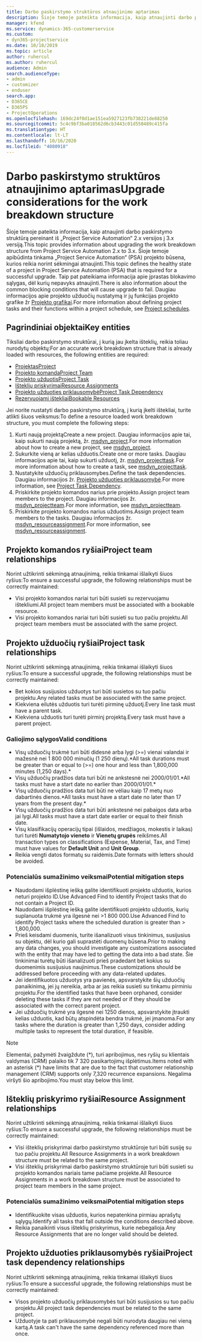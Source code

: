 ```yaml
---
title: Darbo paskirstymo struktūros atnaujinimo aptarimas
description: Šioje temoje pateikta informacija, kaip atnaujinti darbo paskirstymo struktūrą pereinant iš „Project Service Automation“ 2.x versijos į 3.x versiją.
manager: kfend
ms.service: dynamics-365-customerservice
ms.custom:
- dyn365-projectservice
ms.date: 10/18/2019
ms.topic: article
author: ruhercul
ms.author: ruhercul
audience: Admin
search.audienceType:
- admin
- customizer
- enduser
search.app:
- D365CE
- D365PS
- ProjectOperations
ms.openlocfilehash: 169dc24f0d1ae151ea5927123fb738221de88250
ms.sourcegitcommit: 5c4c9bf3ba018562d6cb3443c01d550489c415fa
ms.translationtype: HT
ms.contentlocale: lt-LT
ms.lasthandoff: 10/16/2020
ms.locfileid: "4080918"
---
```

# <a name="upgrade-considerations-for-the-work-breakdown-structure"></a><span data-ttu-id="c2439-103">Darbo paskirstymo struktūros atnaujinimo aptarimas</span><span class="sxs-lookup"><span data-stu-id="c2439-103">Upgrade considerations for the work breakdown structure</span></span>
<span data-ttu-id="c2439-104">Šioje temoje pateikta informacija, kaip atnaujinti darbo paskirstymo struktūrą pereinant iš „Project Service Automation“ 2.x versijos į 3.x versiją.</span><span class="sxs-lookup"><span data-stu-id="c2439-104">This topic provides information about upgrading the work breakdown structure from Project Service Automation 2.x to 3.x.</span></span> <span data-ttu-id="c2439-105">Šioje temoje apibūdinta tinkama „Project Service Automation“ (PSA) projekto būsena, kurios reikia norint sėkmingai atnaujinti.</span><span class="sxs-lookup"><span data-stu-id="c2439-105">This topic defines the healthy state of a project in Project Service Automation (PSA) that is required for a successful upgrade.</span></span> <span data-ttu-id="c2439-106">Taip pat pateikiama informacija apie įprastas blokavimo sąlygas, dėl kurių nepavyks atnaujinti.</span><span class="sxs-lookup"><span data-stu-id="c2439-106">There is also information about the common blocking conditions that will cause upgrade to fail.</span></span> <span data-ttu-id="c2439-107">Daugiau informacijos apie projekto užduočių nustatymą ir jų funkcijas projekto grafike žr [Projekto grafikai](project-creating.md).</span><span class="sxs-lookup"><span data-stu-id="c2439-107">For more information about defining project tasks and their functions within a project schedule, see [Project schedules](project-creating.md).</span></span>

## <a name="key-entities"></a><span data-ttu-id="c2439-108">Pagrindiniai objektai</span><span class="sxs-lookup"><span data-stu-id="c2439-108">Key entities</span></span>
<span data-ttu-id="c2439-109">Tiksliai darbo paskirstymo struktūrai, į kurią jau įkelta išteklių, reikia toliau nurodytų objektų:</span><span class="sxs-lookup"><span data-stu-id="c2439-109">For an accurate work breakdown structure that is already loaded with resources, the following entities are required:</span></span>

- [<span data-ttu-id="c2439-110">Projektas</span><span class="sxs-lookup"><span data-stu-id="c2439-110">Project</span></span>](https://docs.microsoft.com/dynamics365/customerengagement/on-premises/developer/entities/msdyn_project)
- [<span data-ttu-id="c2439-111">Projekto komanda</span><span class="sxs-lookup"><span data-stu-id="c2439-111">Project Team</span></span>](https://docs.microsoft.com/dynamics365/customerengagement/on-premises/developer/entities/msdyn_projectteam)
- [<span data-ttu-id="c2439-112">Projekto užduotis</span><span class="sxs-lookup"><span data-stu-id="c2439-112">Project Task</span></span>](https://docs.microsoft.com/dynamics365/customerengagement/on-premises/developer/entities/msdyn_projecttask)
- [<span data-ttu-id="c2439-113">Išteklių priskyrimai</span><span class="sxs-lookup"><span data-stu-id="c2439-113">Resource Assignments</span></span>](https://docs.microsoft.com/dynamics365/customerengagement/on-premises/developer/entities/msdyn_resourceassignment)
- [<span data-ttu-id="c2439-114">Projekto užduoties priklausomybė</span><span class="sxs-lookup"><span data-stu-id="c2439-114">Project Task Dependency</span></span>](https://docs.microsoft.com/dynamics365/customerengagement/on-premises/developer/entities/msdyn_projecttaskdependency)
- [<span data-ttu-id="c2439-115">Rezervuojami ištekliai</span><span class="sxs-lookup"><span data-stu-id="c2439-115">Bookable Resources</span></span>](https://docs.microsoft.com/dynamics365/customerengagement/on-premises/developer/entities/bookableresource)

<span data-ttu-id="c2439-116">Jei norite nustatyti darbo paskirstymo struktūrą, į kurią įkelti ištekliai, turite atlikti šiuos veiksmus:</span><span class="sxs-lookup"><span data-stu-id="c2439-116">To define a resource loaded work breakdown structure, you must complete the following steps:</span></span>

1. <span data-ttu-id="c2439-117">Kurti naują projektą</span><span class="sxs-lookup"><span data-stu-id="c2439-117">Create a new project.</span></span> <span data-ttu-id="c2439-118">Daugiau informacijos apie tai, kaip sukurti naują projektą, žr. [msdyn_project](https://docs.microsoft.com/dynamics365/customerengagement/on-premises/developer/entities/msdyn_project).</span><span class="sxs-lookup"><span data-stu-id="c2439-118">For more information about how to create a new project, see [msdyn_project](https://docs.microsoft.com/dynamics365/customerengagement/on-premises/developer/entities/msdyn_project).</span></span>
2. <span data-ttu-id="c2439-119">Sukurkite vieną ar kelias užduotis.</span><span class="sxs-lookup"><span data-stu-id="c2439-119">Create one or more tasks.</span></span> <span data-ttu-id="c2439-120">Daugiau informacijos apie tai, kaip sukurti užduotį, žr. [msdyn_projecttask](https://docs.microsoft.com/dynamics365/customerengagement/on-premises/developer/entities/msdyn_projecttask).</span><span class="sxs-lookup"><span data-stu-id="c2439-120">For more information about how to create a task, see [msdyn_projecttask](https://docs.microsoft.com/dynamics365/customerengagement/on-premises/developer/entities/msdyn_projecttask).</span></span>
3. <span data-ttu-id="c2439-121">Nustatykite užduočių priklausomybes.</span><span class="sxs-lookup"><span data-stu-id="c2439-121">Define the task dependencies.</span></span> <span data-ttu-id="c2439-122">Daugiau informacijos žr. [Projekto užduoties priklausomybė](https://docs.microsoft.com/dynamics365/customerengagement/on-premises/developer/entities/msdyn_projecttaskdependency).</span><span class="sxs-lookup"><span data-stu-id="c2439-122">For more information, see [Project Task Dependency](https://docs.microsoft.com/dynamics365/customerengagement/on-premises/developer/entities/msdyn_projecttaskdependency).</span></span>
4. <span data-ttu-id="c2439-123">Priskirkite projekto komandos narius prie projekto.</span><span class="sxs-lookup"><span data-stu-id="c2439-123">Assign project team members to the project.</span></span> <span data-ttu-id="c2439-124">Daugiau informacijos žr. [msdyn_projectteam](https://docs.microsoft.com/dynamics365/customerengagement/on-premises/developer/entities/msdyn_projectteam).</span><span class="sxs-lookup"><span data-stu-id="c2439-124">For more information, see [msdyn_projectteam](https://docs.microsoft.com/dynamics365/customerengagement/on-premises/developer/entities/msdyn_projectteam).</span></span>
5. <span data-ttu-id="c2439-125">Priskirkite projekto komandos narius užduotims.</span><span class="sxs-lookup"><span data-stu-id="c2439-125">Assign project team members to the tasks.</span></span> <span data-ttu-id="c2439-126">Daugiau informacijos žr. [msdyn_resourceassignment](https://docs.microsoft.com/dynamics365/customerengagement/on-premises/developer/entities/msdyn_resourceassignment).</span><span class="sxs-lookup"><span data-stu-id="c2439-126">For more information, see [msdyn_resourceassignment](https://docs.microsoft.com/dynamics365/customerengagement/on-premises/developer/entities/msdyn_resourceassignment).</span></span>

## <a name="project-team-relationships"></a><span data-ttu-id="c2439-127">Projekto komandos ryšiai</span><span class="sxs-lookup"><span data-stu-id="c2439-127">Project team relationships</span></span>

<span data-ttu-id="c2439-128">Norint užtikrinti sėkmingą atnaujinimą, reikia tinkamai išlaikyti šiuos ryšius:</span><span class="sxs-lookup"><span data-stu-id="c2439-128">To ensure a successful upgrade, the following relationships must be correctly maintained:</span></span>
- <span data-ttu-id="c2439-129">Visi projekto komandos nariai turi būti susieti su rezervuojamu ištekliumi.</span><span class="sxs-lookup"><span data-stu-id="c2439-129">All project team members must be associated with a bookable resource.</span></span>
- <span data-ttu-id="c2439-130">Visi projekto komandos nariai turi būti susieti su tuo pačiu projektu.</span><span class="sxs-lookup"><span data-stu-id="c2439-130">All project team members must be associated with the same project.</span></span> 

## <a name="project-task-relationships"></a><span data-ttu-id="c2439-131">Projekto užduočių ryšiai</span><span class="sxs-lookup"><span data-stu-id="c2439-131">Project task relationships</span></span>
<span data-ttu-id="c2439-132">Norint užtikrinti sėkmingą atnaujinimą, reikia tinkamai išlaikyti šiuos ryšius:</span><span class="sxs-lookup"><span data-stu-id="c2439-132">To ensure a successful upgrade, the following relationships must be correctly maintained:</span></span>

- <span data-ttu-id="c2439-133">Bet kokios susijusios užduotys turi būti susietos su tuo pačiu projektu.</span><span class="sxs-lookup"><span data-stu-id="c2439-133">Any related tasks must be associated with the same project.</span></span>
- <span data-ttu-id="c2439-134">Kiekviena eilutės užduotis turi turėti pirminę užduotį.</span><span class="sxs-lookup"><span data-stu-id="c2439-134">Every line task must have a parent task.</span></span>
- <span data-ttu-id="c2439-135">Kiekviena užduotis turi turėti pirminį projektą.</span><span class="sxs-lookup"><span data-stu-id="c2439-135">Every task must have a parent project.</span></span>

### <a name="valid-conditions"></a><span data-ttu-id="c2439-136">Galiojimo sąlygos</span><span class="sxs-lookup"><span data-stu-id="c2439-136">Valid conditions</span></span>

- <span data-ttu-id="c2439-137">Visų užduočių trukmė turi būti didesnė arba lygi (>=) vienai valandai ir mažesnė nei 1 800 000 minučių (1 250 dienų).\*</span><span class="sxs-lookup"><span data-stu-id="c2439-137">All task durations must be greater than or equal to (>=) one hour and less than 1,800,000 minutes (1,250 days).\*</span></span>
- <span data-ttu-id="c2439-138">Visų užduočių pradžios data turi būti ne ankstesnė nei 2000/01/01.\*</span><span class="sxs-lookup"><span data-stu-id="c2439-138">All tasks must have a start date no earlier than 2000/01/01.\*</span></span>
- <span data-ttu-id="c2439-139">Visų užduočių pradžios data turi būti ne vėliau kaip 17 metų nuo dabartinės dienos.\*</span><span class="sxs-lookup"><span data-stu-id="c2439-139">All tasks must have a start date no later than 17 years from the present day.\*</span></span>
- <span data-ttu-id="c2439-140">Visų užduočių pradžios data turi būti ankstesnė nei pabaigos data arba jai lygi.</span><span class="sxs-lookup"><span data-stu-id="c2439-140">All tasks must have a start date earlier or equal to their finish date.</span></span>
- <span data-ttu-id="c2439-141">Visų klasifikacijų operacijų tipai (išlaidos, medžiagos, mokestis ir laikas) turi turėti **Numatytojo vieneto** ir **Vienetų grupės** reikšmes.</span><span class="sxs-lookup"><span data-stu-id="c2439-141">All transaction types on classifications (Expense, Material, Tax, and Time) must have values for **Default Unit** and **Unit Group**.</span></span>
- <span data-ttu-id="c2439-142">Reikia vengti datos formatų su raidėmis.</span><span class="sxs-lookup"><span data-stu-id="c2439-142">Date formats with letters should be avoided.</span></span>

### <a name="potential-mitigation-steps"></a><span data-ttu-id="c2439-143">Potencialūs sumažinimo veiksmai</span><span class="sxs-lookup"><span data-stu-id="c2439-143">Potential mitigation steps</span></span>
- <span data-ttu-id="c2439-144">Naudodami išplėstinę iešką galite identifikuoti projekto užduotis, kurios neturi projekto ID.</span><span class="sxs-lookup"><span data-stu-id="c2439-144">Use Advanced Find to identify Project tasks that do not contain a Project ID.</span></span>
- <span data-ttu-id="c2439-145">Naudodami išplėstinę iešką galite identifikuoti projekto užduotis, kurių suplanuota trukmė yra ilgesnė nei >1 800 000.</span><span class="sxs-lookup"><span data-stu-id="c2439-145">Use Advanced Find to identify Project tasks where the scheduled duration is greater than > 1,800,000.</span></span>
- <span data-ttu-id="c2439-146">Prieš keisdami duomenis, turite išanalizuoti visus tinkinimus, susijusius su objektu, dėl kurio gali suprastėti duomenų būsena.</span><span class="sxs-lookup"><span data-stu-id="c2439-146">Prior to making any data changes, you should investigate any customizations associated with the entity that may have led to getting the data into a bad state.</span></span> <span data-ttu-id="c2439-147">Šie tinkinimai turėtų būti išanalizuoti prieš pradedant bet kokius su duomenimis susijusius naujinimus.</span><span class="sxs-lookup"><span data-stu-id="c2439-147">These customizations should be addressed before proceeding with any data-related updates.</span></span>
- <span data-ttu-id="c2439-148">Jei identifikuotos užduotys yra pavienės, apsvarstykite šių užduočių panaikinimą, jei jų nereikia, arba ar jas reikia susieti su tinkamu pirminiu projektu.</span><span class="sxs-lookup"><span data-stu-id="c2439-148">For the identified tasks that have been orphaned, consider deleting these tasks if they are not needed or if they should be associated with the correct parent project.</span></span>
- <span data-ttu-id="c2439-149">Jei užduočių trukmė yra ilgesnė nei 1250 dienos, apsvarstykite įtraukti kelias užduotis, kad būtų atspindėta bendra trukmė, jei įmanoma.</span><span class="sxs-lookup"><span data-stu-id="c2439-149">For any tasks where the duration is greater than 1,250 days, consider adding multiple tasks to represent the total duration, if feasible.</span></span>

> [!NOTE]
> <span data-ttu-id="c2439-150">Elementai, pažymėti žvaigždute (\*), turi apribojimus, nes ryšių su klientais valdymas (CRM) palaiko tik 7 320 pasikartojimų išplėtimus.</span><span class="sxs-lookup"><span data-stu-id="c2439-150">Items noted with an asterisk (\*) have limits that are due to the fact that customer relationship management (CRM) supports only 7,320 recurrence expansions.</span></span> <span data-ttu-id="c2439-151">Negalima viršyti šio apribojimo.</span><span class="sxs-lookup"><span data-stu-id="c2439-151">You must stay below this limit.</span></span>

## <a name="resource-assignment-relationships"></a><span data-ttu-id="c2439-152">Išteklių priskyrimo ryšiai</span><span class="sxs-lookup"><span data-stu-id="c2439-152">Resource Assignment relationships</span></span>
<span data-ttu-id="c2439-153">Norint užtikrinti sėkmingą atnaujinimą, reikia tinkamai išlaikyti šiuos ryšius:</span><span class="sxs-lookup"><span data-stu-id="c2439-153">To ensure a successful upgrade, the following relationships must be correctly maintained:</span></span>

- <span data-ttu-id="c2439-154">Visi išteklių priskyrimai darbo paskirstymo struktūroje turi būti susiję su tuo pačiu projektu.</span><span class="sxs-lookup"><span data-stu-id="c2439-154">All Resource Assignments in a work breakdown structure must be related to the same project.</span></span>
- <span data-ttu-id="c2439-155">Visi išteklių priskyrimai darbo paskirstymo struktūroje turi būti susieti su projekto komandos nariais tame pačiame projekte.</span><span class="sxs-lookup"><span data-stu-id="c2439-155">All Resource Assignments in a work breakdown structure must be associated to project team members in the same project.</span></span>

### <a name="potential-mitigation-steps"></a><span data-ttu-id="c2439-156">Potencialūs sumažinimo veiksmai</span><span class="sxs-lookup"><span data-stu-id="c2439-156">Potential mitigation steps</span></span>
- <span data-ttu-id="c2439-157">Identifikuokite visas užduotis, kurios nepatenkina pirmiau aprašytų sąlygų.</span><span class="sxs-lookup"><span data-stu-id="c2439-157">Identify all tasks that fall outside the conditions described above.</span></span>  
- <span data-ttu-id="c2439-158">Reikia panaikinti visus išteklių priskyrimus, kurie nebegalioja.</span><span class="sxs-lookup"><span data-stu-id="c2439-158">Any Resource Assignments that are no longer valid should be deleted.</span></span>

## <a name="project-task-dependency-relationships"></a><span data-ttu-id="c2439-159">Projekto užduoties priklausomybės ryšiai</span><span class="sxs-lookup"><span data-stu-id="c2439-159">Project task dependency relationships</span></span>
<span data-ttu-id="c2439-160">Norint užtikrinti sėkmingą atnaujinimą, reikia tinkamai išlaikyti šiuos ryšius:</span><span class="sxs-lookup"><span data-stu-id="c2439-160">To ensure a successful upgrade, the following relationships must be correctly maintained:</span></span>

- <span data-ttu-id="c2439-161">Visos projekto užduočių priklausomybės turi būti susijusios su tuo pačiu projektu.</span><span class="sxs-lookup"><span data-stu-id="c2439-161">All project task dependencies must be related to the same project.</span></span>
- <span data-ttu-id="c2439-162">Užduotyje ta pati priklausomybė negali būti nurodyta daugiau nei vieną kartą.</span><span class="sxs-lookup"><span data-stu-id="c2439-162">A task can't have the same dependency referenced more than once.</span></span>
